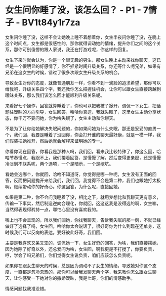 # 女生问你睡了没，该怎么回？ - P1 - 7情子 - BV1t84y1r7za

女生问你睡了没，这样不会让她晚上睡不着想着你，女生半夜问你睡了没，在晚上这个时间点，女生都是很感性的，那你就得调动她的情绪，提升你们之间的这个关系，那你可别傻愣的跟人家说，我还在打游戏呢，你这样的回复。

女生下来时就会认为，你是一个很无趣的男生，那女生晚上主动来找你聊天，这已经是一个很明显的好感情了，你不抓紧时间升级关系，你还等什么呢兄弟，如果有兄弟在追女生的时候，错过了很多次跟女生升级关系的机会。

导致女生对你的态度，就像普通朋友一样，你看不到一滴脸的追求希望，那你可以给我吧，升级关系四个字，我还教你怎么把握住机会，让你可以跟女生直接跨越到暧昧关系，那么我们该怎么回才能顺利升级关系呢。

来看好七个操作，回答就算睡着了，你也可以把我被子掀开，调侃一下女生，把话题往暧昧的方向引导，女生回答，哈哈你真逗，我就失眠了，这里女生主动分享状态，你千万不要问她，你为啥失眠了，女生主动和你聊天。

不是为了让你给她解决失眠问题的，你如果问她为什么失眠，那还是妥妥的直男一个，我们回，我要是睡着了没回你，你会打开谁的聊天最好康，就是一模一样，我们假装把她推开，然后她就会解释来证明她的专一。

你看你现在回答，你看我是那种人吗，我们回，看来我比较特殊了，你这么回，哈哈节奏慢点，我跟不上，我们接着回答，是慢慢了解，然后变得更亲密，还是慢慢冷淡到不联系呢，两个选项，一个是暗示，一个是挖坑。

看她会选哪个，你就回，哈哈不知道呀，你觉得是哪一种呢，女生没有正面的回答，反而把问题抛开来给我们，我们回，我觉得不会是第二种，我们也跟她打太极啊，继续带动你的好奇心，你这回答，为什么呢，直接回她。

如果是第二种，你不会问我睡着了没，相比之下，就用梦想比和我聊天更有意义，传输一下事实，然后制造逆向合理化，你就回，这这这我是没得选的啊，女生嘛，当然得表现得矜持一点，哪怕心里没有喜欢我的。

嘴上也不会呈现的，所以我们回她，你找我聊天，告诉我失眠的那一刻，不就已经做好了选择了吗，女生回，哈哈你太会说话了，很好奇你为什么到现在还单身，这时候我们可以反向的表达，要好彼此好奇，我们回。

主要是我喜欢又呆又笨的，调侃她一下，女生好奇的回答，为啥，我们直接撂她，因为她除了好奇以外，还总爱问为啥，女生回，啊我更是不打搅了，你要负责，哼，学会了吗兄弟们，你们觉得女生说负责，咱们应该怎么负责呢。

如果你在跟女生聊天的时候，总是因为调动不了女生的情绪，导致她对你这个态度，一直都是忽冷忽热的，那你可以给我发聊天两个字，我来教你怎么跟女生聊天，让你感受一下她对你的撒娇暧昧，我是七哥，你们的情感助手。

情感问题找我准没错。